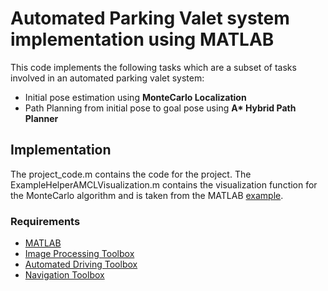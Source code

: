 # Automated Parking Valet system implementation using MATLAB

This code implements the following tasks which are a subset of tasks involved in an automated parking valet system:
- Initial pose estimation using **MonteCarlo Localization**
- Path Planning from initial pose to goal pose using **A\* Hybrid Path Planner**

## Implementation

The project_code.m contains the code for the project. The ExampleHelperAMCLVisualization.m contains the visualization function for the MonteCarlo algorithm and is taken from the MATLAB [example](https://in.mathworks.com/help/nav/ug/localize-turtlebot-using-monte-carlo-localization.html).

### Requirements

- [MATLAB](https://in.mathworks.com/products/matlab.html)
- [Image Processing Toolbox](https://in.mathworks.com/products/image.html)
- [Automated Driving Toolbox](https://in.mathworks.com/products/automated-driving.html)
- [Navigation Toolbox](https://www.mathworks.com/products/navigation.html)
